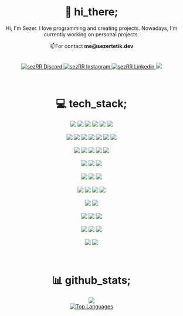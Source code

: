 <h1 align="center">👋 hi_there;</h1>
<p align="center">Hi, I'm Sezer. I love programming and creating projects. Nowadays, I'm currently working on personal projects.</p>

<p align="center">
    📫For contact <b>me@sezertetik.dev</b>
</p>

<br>

<div align="center">
    <a style="cursor:default" href="#" title="szrr_">
        <img alt="sezRR Discord"src="https://img.shields.io/badge/Discord-%237289DA.svg?logo=discord&style=for-the-badge&logoColor=white" />
    </a>
    <a href="https://www.instagram.com/s3zzrr/">
        <img alt="sezRR Instagram"src="https://img.shields.io/badge/Instagram-%23E4405F.svg?style=for-the-badge&logo=instagram&logoColor=white" />
    </a>
    <a href="https://www.linkedin.com/in/sezertetik/">
        <img alt="sezRR Linkedin"src="https://img.shields.io/badge/LinkedIn-%230077B5.svg?style=for-the-badge&logo=linkedin&logoColor=white" />
    </a>
    <img src="https://komarev.com/ghpvc/?username=sezrr&style=for-the-badge&color=lightgrey"/>
</div>

<br/>
<br>

<h1 align="center">💻 tech_stack;</h1>
<div align="center">
    <img src="https://img.shields.io/badge/c%23-%23239120.svg?style=for-the-badge&logo=c-sharp&logoColor=white"/>
    <img src="https://img.shields.io/badge/c++-%2300599C.svg?style=for-the-badge&logo=c%2B%2B&logoColor=white"/>
    <img src="https://img.shields.io/badge/java-%23ED8B00.svg?style=for-the-badge&logo=java&logoColor=white"/>
    <img src="https://img.shields.io/badge/javascript-%23323330.svg?style=for-the-badge&logo=javascript&logoColor=%23F7DF1E"/>
    <img src="https://img.shields.io/badge/python-3670A0?style=for-the-badge&logo=python&logoColor=ffdd54"/>
    <img src="https://img.shields.io/badge/typescript-%23007ACC.svg?style=for-the-badge&logo=typescript&logoColor=white"/>
</div>

<br>

<div align="center">
    <img src="https://img.shields.io/badge/.NET-5C2D91?style=for-the-badge&logo=.net&logoColor=white"/>
    <img src="https://img.shields.io/badge/spring-%236DB33F.svg?style=for-the-badge&logo=spring&logoColor=white"/>
    <img src="https://img.shields.io/badge/express.js-%23404d59.svg?style=for-the-badge&logo=express&logoColor=%2361DAFB"/>
    <img src="https://img.shields.io/badge/FastAPI-005571?style=for-the-badge&logo=fastapi"/>
    <img src="https://img.shields.io/badge/node.js-6DA55F?style=for-the-badge&logo=node.js&logoColor=white"/>
    <img src="https://img.shields.io/badge/react-%2320232a.svg?style=for-the-badge&logo=react&logoColor=%2361DAFB"/>
    <img src="https://img.shields.io/badge/Next-black?style=for-the-badge&logo=next.js&logoColor=white"/>
</div>

<br>

<div align="center">
    <img src="https://img.shields.io/badge/Microsoft%20SQL%20Sever-CC2927?style=for-the-badge&logo=microsoft%20sql%20server&logoColor=white"/>
    <img src="https://img.shields.io/badge/MongoDB-%234ea94b.svg?style=for-the-badge&logo=mongodb&logoColor=white"/>
    <img src="https://img.shields.io/badge/mysql-%2300f.svg?style=for-the-badge&logo=mysql&logoColor=white"/>
    <img src="https://img.shields.io/badge/postgres-%23316192.svg?style=for-the-badge&logo=postgresql&logoColor=white"/>
    <img src="https://img.shields.io/badge/redis-%23DD0031.svg?style=for-the-badge&logo=redis&logoColor=white"/>
</div>

<br>

<div align="center">
    <img src="https://img.shields.io/badge/firebase-%23039BE5.svg?style=for-the-badge&logo=firebase"/>
    <img src="https://img.shields.io/badge/netlify-%23000000.svg?style=for-the-badge&logo=netlify&logoColor=#00C7B7"/>
    <img src="https://img.shields.io/badge/vercel-%23000000.svg?style=for-the-badge&logo=vercel&logoColor=white"/>
</div>

<br>

<div align="center">
    <img src="https://img.shields.io/badge/html5-%23E34F26.svg?style=for-the-badge&logo=html5&logoColor=white"/>
    <img src="https://img.shields.io/badge/css3-%231572B6.svg?style=for-the-badge&logo=css3&logoColor=white"/>
    <img src="https://img.shields.io/badge/SASS-hotpink.svg?style=for-the-badge&logo=SASS&logoColor=white"/>
</div>

<br>

<div align="center">
    <img src="https://img.shields.io/badge/tailwindcss-%2338B2AC.svg?style=for-the-badge&logo=tailwind-css&logoColor=white"/>
    <img src="https://img.shields.io/badge/bootstrap-%23563D7C.svg?style=for-the-badge&logo=bootstrap&logoColor=white"/>
    <img src="https://img.shields.io/badge/MUI-%230081CB.svg?style=for-the-badge&logo=material-ui&logoColor=white"/>
    <img src="https://img.shields.io/badge/Semantic%20UI%20React-%2335BDB2.svg?style=for-the-badge&logo=SemanticUIReact&logoColor=white"/>
</div>

<br>

<div align="center">
    <img src="https://img.shields.io/badge/Unity-%2320232a.svg?style=for-the-badge&logo=unity&logoColor=white"/>
    <img src="https://img.shields.io/badge/unreal-%2320232a.svg?style=for-the-badge&logo=unreal-engine&logoColor=white"/>
</div>

<br>

<div align="center">
    <img src="https://img.shields.io/badge/-Swagger-%23Clojure?style=for-the-badge&logo=swagger&logoColor=white"/>
    <img src="https://img.shields.io/badge/Postman-FF6C37?style=for-the-badge&logo=postman&logoColor=white"/>
    <img src="https://img.shields.io/badge/Anaconda-%2344A833.svg?style=for-the-badge&logo=anaconda&logoColor=white"/>
</div>

<br>

<div align="center">
    <img src="https://img.shields.io/badge/Notion-%23000000.svg?style=for-the-badge&logo=notion&logoColor=white"/>
    <img src="https://img.shields.io/badge/Trello-%23026AA7.svg?style=for-the-badge&logo=Trello&logoColor=white"/>
    <img src="https://img.shields.io/badge/jira-%230A0FFF.svg?style=for-the-badge&logo=jira&logoColor=white"/>
</div>

<br>

<div align="center">
    <img src="https://img.shields.io/badge/Aseprite-FFFFFF?style=for-the-badge&logo=Aseprite&logoColor=#7D929E"/>
    <img src="https://img.shields.io/badge/figma-%23F24E1E.svg?style=for-the-badge&logo=figma&logoColor=white"/>
</div>

<br>
<br>

<h1 align="center">📊 github_stats;</h1>
<div align="center">
    <a href="http://www.github.com/sezrr">
        <img src="https://github-readme-streak-stats.herokuapp.com/?user=sezrr&theme=apprentice&hide_border=false"/>
    </a>
</div>

<div align="center">
    <a href="https://github.com/sezrr">
        <img src="https://github-readme-stats.vercel.app/api/top-langs/?username=sezrr&theme=apprentice&hide_border=false&include_all_commits=true&count_private=true&layout=compact" alt="Top Languages" />
    </a>
</div>
